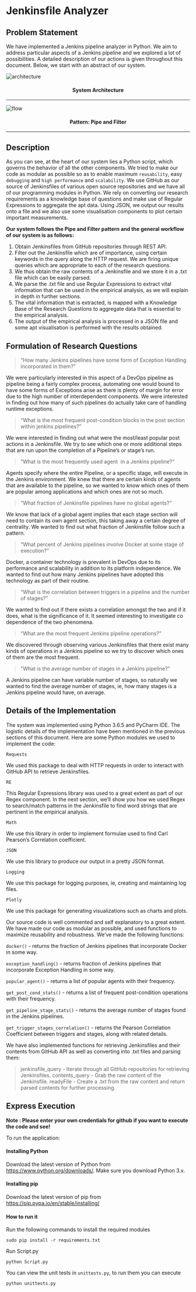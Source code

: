 # Jenkinsfile Analyzer

## Problem Statement

We have implemented a Jenkins pipeline analyzer in Python. We aim to address particular aspects of a Jenkins pipeline and we explored a lot of possibilities. A detailed description of our actions is given throughout this document. Below, we start with an abstract of our system.

![architecture](img/arch.PNG)
<h4 align="center">System Architecture</h4>

---

![flow](img/flow.PNG)
<h4 align="center">Pattern: Pipe and Filter</h4>

---

## Description

As you can see, at the heart of our system lies a Python script, which governs the behavior of all the other components. We tried to make our code as modular as possible so as to enable maximum `reusability`, easy `debugging` and `high performance` and `scalability`. We use GitHub as our source of Jenkinsfiles of various open source repositories and we have all of our programming modules in Python. We rely on converting our research requirements as a knowledge base of questions and make use of Regular Expressions to aggregate the apt data. Using JSON, we output our results onto a file and we also use some visualisation components to plot certain important measurements.

**Our system follows the Pipe and Filter pattern and the general workflow of our system is as follows:**

1. Obtain Jenkinsfiles from GitHub repositories through REST API.
2. Filter out the Jenkinsfile which are of importance, using certain keywords in the query along the HTTP request. We are firing unique queries which are appropriate to each of the research questions.
3. We thus obtain the raw contents of a Jenkinsfile and we store it in a .txt file which can be easily parsed.
4. We parse the .txt file and use Regular Expressions to extract vital information that can be used in the empirical analysis, as we will explain in depth in further sections.
5. The vital information that is extracted, is mapped with a Knowledge Base of the Research Questions to aggregate data that is essential to the empirical analysis.
6. The output of the empirical analysis is processed in a JSON file and some apt visualisation is performed with the results obtained.

## Formulation of Research Questions

> “How many Jenkins pipelines have some form of ​Exception Handling incorporated in them?”

We were particularly interested in this aspect of a DevOps pipeline as pipeline being a fairly complex process, automating one would bound to have some forms of Exceptions arise as there is plenty of margin for error due to the high number of interdependent components. We were interested in finding out how many of such pipelines ​do ​actually take care of handling runtime exceptions​.

> “What is the most frequent ​post-condition blocks in the post section within jenkins pipelines?”

We were interested in finding out what were the most/least popular post actions in a Jenkinsfile. We try to see which one or more additional steps that are run upon the completion of a Pipeline’s or stage’s run​.

> “What is the most frequently used ​agent ​ in a Jenkins pipeline?”

Agents specify ​where the entire Pipeline, or a specific stage, will execute in the Jenkins environment. We knew that there are certain kinds of agents that are available to the pipeline, so we wanted to know which ones of them are popular among applications and which ones are not so much.

> “What fraction of Jenkinsfile pipelines have no ​global agents​?”

We know that lack of a global agent implies that each stage section will need to contain its own agent section, this taking away a certain degree of centrality. We wanted to find out what fraction of Jenkinsfile follow such a pattern.

> “What percent of Jenkins pipelines involve Docker at some stage of execution?”

Docker, a container technology is prevalent in DevOps due to its performance and scalability in addition to its ​platform independence​. We wanted to find out how many Jenkins pipelines have adopted this technology as part of their routine.

> “What is the ​correlation between ​triggers in a pipeline and the number of stages​?”

We wanted to find out if there exists a correlation amongst the two and if it does, what is the significance of it. It seemed interesting to investigate co dependence of the two phenomena.

> “What are the most ​frequent​ Jenkins pipeline ​operations​?”

We discovered through observing various Jenkinsfiles that there exist many kinds of operations in a Jenkins pipeline so we try to discover which ones of them are the most frequent.

> “What is the ​average number of stages​ in a Jenkins pipeline?”

A Jenkins pipeline can have variable number of stages, so naturally we wanted to find the average number of stages, ie, how many stages is a
Jenkins pipeline would have, on average.

## Details of the Implementation

The system was implemented using Python 3.6.5 and PyCharm IDE. The logistic details of the implementation have been mentioned in the previous sections of this document. Here are some Python modules we used to implement the code:

`Requests`

We used this package to deal with HTTP requests in order to interact with GitHub API to retrieve Jenkinsfiles.

`RE`

This Regular Expressions library was used to a great extent as part of our Regex component. In the next section, we’ll show you how we used Regex to search/match patterns in the Jenkinsfile to find word strings that are pertinent in the empirical analysis.

`Math`

We use this library in order to implement formulae used to find Carl Pearson’s Correlation coefficient.

`JSON`

We use this library to produce our output in a pretty JSON format.

`Logging`

We use this package for logging purposes, ie, creating and maintaining log files.

`Plotly`

We use this package for generating visualizations such as charts and plots.

Our source code is well commented and self explanatory to a great extent. We have made our code as modular as possible, and used functions to maximize reusability and robustness. ​We’ve made the following functions:

 `​docker()` - returns the fraction of Jenkins pipelines that incorporate Docker in some way.

 `​exception_handling()` - returns fraction of Jenkins pipelines that incorporate Exception Handling in some way.

 ​`popular_agent()​` - returns a list of popular agents with their frequency.

 `​get_post_cond_stats()` - returns a list of frequent post-condition operations with their frequency.

 `​get_pipeline_stage_stats()` - returns the average number of stages found in the Jenkins pipelines.

 `​get_trigger_stages_correlation()` - returns the Pearson Correlation Coefficient between triggers and stages, along with related details.

We have also implemented functions for retrieving Jenkinsfiles and their contents from GitHub API as well as converting into .txt files and parsing them:
> ​jenkinsfile_query ​- Iterate through all GitHub repositories for retrieving Jenkinsfiles.
> ​contents_query ​- Grab the raw content of the Jenkinsfile.
> ​readyFile ​- Create a .txt from the raw content and return parsed contents for further processing.


## Express Execution

**Note : Please enter your own credentials for github if you want to execute the code and see!**

To run the application:

#### Installing Python

Download the latest version of Python from https://www.python.org/downloads/. Make sure you download Python 3.x.

#### Installing pip

Download the latest version of pip from https://pip.pypa.io/en/stable/installing/

#### How to run it

Run the following commands to install the required modules

`sudo pip install -r requirements.txt`

Run Script.py

`python Script.py`

You can view the unit tests in `unittests.py`, to run them you can execute

`python unittests.py`